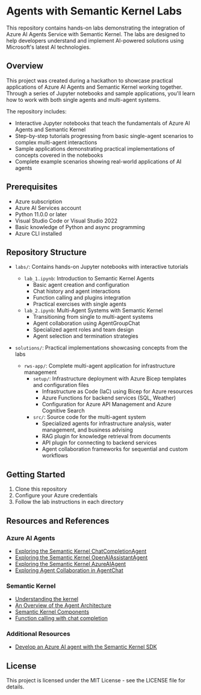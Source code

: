 # Agents with Semantic Kernel Labs

This repository contains hands-on labs demonstrating the integration of Azure AI Agents Service with Semantic Kernel. The labs are designed to help developers understand and implement AI-powered solutions using Microsoft's latest AI technologies.

## Overview

This project was created during a hackathon to showcase practical applications of Azure AI Agents and Semantic Kernel working together. Through a series of Jupyter notebooks and sample applications, you'll learn how to work with both single agents and multi-agent systems.

The repository includes:

- Interactive Jupyter notebooks that teach the fundamentals of Azure AI Agents and Semantic Kernel
- Step-by-step tutorials progressing from basic single-agent scenarios to complex multi-agent interactions
- Sample applications demonstrating practical implementations of concepts covered in the notebooks
- Complete example scenarios showing real-world applications of AI agents

## Prerequisites

- Azure subscription
- Azure AI Services account
- Python 11.0.0 or later
- Visual Studio Code or Visual Studio 2022
- Basic knowledge of Python and async programming
- Azure CLI installed 

## Repository Structure

- `labs/`: Contains hands-on Jupyter notebooks with interactive tutorials
  - `lab_1.ipynb`: Introduction to Semantic Kernel Agents
    - Basic agent creation and configuration
    - Chat history and agent interactions
    - Function calling and plugins integration
    - Practical exercises with single agents
  - `lab_2.ipynb`: Multi-Agent Systems with Semantic Kernel
    - Transitioning from single to multi-agent systems
    - Agent collaboration using AgentGroupChat
    - Specialized agent roles and team design
    - Agent selection and termination strategies
    
- `solutions/`: Practical implementations showcasing concepts from the labs
  - `rws-app/`: Complete multi-agent application for infrastructure management
    - `setup/`: Infrastructure deployment with Azure Bicep templates and configuration files
      - Infrastructure as Code (IaC) using Bicep for Azure resources
      - Azure Functions for backend services (SQL, Weather)
      - Configuration for Azure API Management and Azure Cognitive Search
    - `src/`: Source code for the multi-agent system
      - Specialized agents for infrastructure analysis, water management, and business advising
      - RAG plugin for knowledge retrieval from documents
      - API plugin for connecting to backend services
      - Agent collaboration frameworks for sequential and custom workflows

## Getting Started

1. Clone this repository
2. Configure your Azure credentials
3. Follow the lab instructions in each directory

## Resources and References

### Azure AI Agents
- [Exploring the Semantic Kernel ChatCompletionAgent](https://learn.microsoft.com/en-us/semantic-kernel/frameworks/agent/chat-completion-agent?pivots=programming-language-python)
- [Exploring the Semantic Kernel OpenAIAssistantAgent](https://learn.microsoft.com/en-us/semantic-kernel/frameworks/agent/assistant-agent?pivots=programming-language-python)
- [Exploring the Semantic Kernel AzureAIAgent](https://learn.microsoft.com/en-us/semantic-kernel/frameworks/agent/azure-ai-agent?pivots=programming-language-python)
- [Exploring Agent Collaboration in AgentChat](https://learn.microsoft.com/en-us/semantic-kernel/frameworks/agent/agent-chat?pivots=programming-language-python)

### Semantic Kernel
- [Understanding the kernel](https://learn.microsoft.com/en-us/semantic-kernel/concepts/kernel?pivots=programming-language-python)
- [An Overview of the Agent Architecture](https://learn.microsoft.com/en-us/semantic-kernel/frameworks/agent/agent-architecture?pivots=programming-language-python)
- [Semantic Kernel Components](https://learn.microsoft.com/en-us/semantic-kernel/concepts/semantic-kernel-components?pivots=programming-language-python)
- [Function calling with chat completion](https://learn.microsoft.com/en-us/semantic-kernel/concepts/ai-services/chat-completion/function-calling/?pivots=programming-language-python)

### Additional Resources
- [Develop an Azure AI agent with the Semantic Kernel SDK](https://microsoftlearning.github.io/mslearn-ai-agents/Instructions/04-semantic-kernel.html#create-an-azure-ai-foundry-project)


## License
This project is licensed under the MIT License - see the LICENSE file for details.
